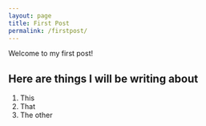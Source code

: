 ```yaml
---
layout: page
title: First Post
permalink: /firstpost/
---
```

Welcome to my first post!

## Here are things I will be writing about 
1. This
2. That
3. The other